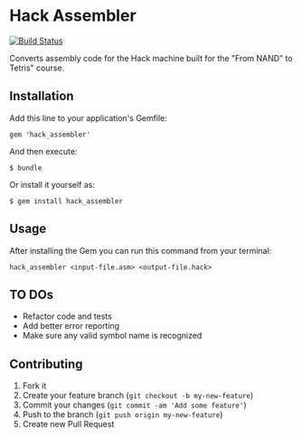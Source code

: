 # Hack Assembler

[![Build Status](https://travis-ci.org/Fuffi/hack-assembler.svg?branch=master)](https://travis-ci.org/Fuffi/hack-assembler)

Converts assembly code for the Hack machine built for the "From NAND" to Tetris" course.

## Installation

Add this line to your application's Gemfile:

    gem 'hack_assembler'

And then execute:

    $ bundle

Or install it yourself as:

    $ gem install hack_assembler

## Usage

After installing the Gem you can run this command from your terminal:

    hack_assembler <input-file.asm> <output-file.hack>

## TO DOs

* Refactor code and tests
* Add better error reporting
* Make sure any valid symbol name is recognized


## Contributing

1. Fork it
2. Create your feature branch (`git checkout -b my-new-feature`)
3. Commit your changes (`git commit -am 'Add some feature'`)
4. Push to the branch (`git push origin my-new-feature`)
5. Create new Pull Request
